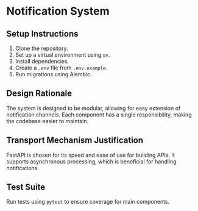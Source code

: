 # Notification System

## Setup Instructions

1. Clone the repository.
2. Set up a virtual environment using `uv`.
3. Install dependencies.
4. Create a `.env` file from `.env.example`.
5. Run migrations using Alembic.

## Design Rationale

The system is designed to be modular, allowing for easy extension of notification channels. Each component has a single responsibility, making the codebase easier to maintain.

## Transport Mechanism Justification

FastAPI is chosen for its speed and ease of use for building APIs. It supports asynchronous processing, which is beneficial for handling notifications.

## Test Suite

Run tests using `pytest` to ensure coverage for main components.
